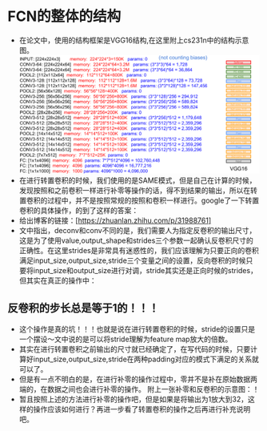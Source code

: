 # FCN的整体的结构
- 在论文中，使用的结构框架是VGG16结构,在这里附上cs231n中的结构示意图。
![](VGG16.png)
- 在进行转置卷积的时候，我们使用的是SAME模式，但是自己在计算的时候，发现按照和之前卷积一样进行补零等操作的话，得不到结果的输出，所以在转置卷积的过程中，并不是按照常规的按照和卷积一样进行。google了一下转置卷积的具体操作，的到了这样的答案：
- 给出博客的链接：[https://zhuanlan.zhihu.com/p/31988761]
- 文中指出，deconv和conv不同的是，我们需要人为指定反卷积的输出尺寸，这是为了使用value,output_shape和strides三个参数一起确认反卷积尺寸的正确性。在这里strides是非常具有迷惑性的，我们应该理解为只要正向的卷积满足input_size,output_size,stride三个变量之间的设置，反向卷积的时候只要将input_size和output_size进行对调，stride其实还是正向时候的strides，但其实在真正的操作中：
## 反卷积的步长总是等于1的！！！
- 这个操作是真的坑！！！也就是说在进行转置卷积的时候，stride的设置只是一个摆设～文中说的是可以将stride理解为feature map放大的倍数。
- 其实在进行转置卷积之前输出的尺寸就已经确定了，在写代码的时候，只要计算好input_size,output_size,stride在两种padding对应的模式下满足的关系就可以了。
- 但是有一点不明白的是，在进行补零的操作过程中，零并不是补在原始数据两端的，在数据之间也会进行补零的操作。
附上一张补零和反卷积的示意图：！[](FCN.png)
- 暂且按照上述的方法进行补零的操作吧，但是如果是将输出为1放大到32，这样的操作应该如何进行？再进一步看了转置卷积的操作之后再进行补充说明吧。
